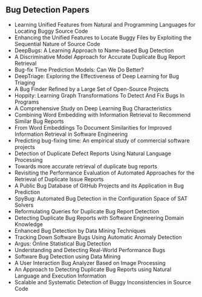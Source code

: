 <h2>Bug Detection Papers </h2>



<ul>

                             

 <li><a target="_blank" href="https://github.com/manjunath5496/Bug-Detection-Papers/blob/master/bg(1).pdf" style="text-decoration:none;">Learning Unified Features from Natural and Programming Languages for Locating Buggy Source Code</a></li>

 <li><a target="_blank" href="https://github.com/manjunath5496/Bug-Detection-Papers/blob/master/bg(2).pdf" style="text-decoration:none;">Enhancing the Unified Features to Locate Buggy Files by Exploiting the Sequential Nature of Source Code</a></li>

<li><a target="_blank" href="https://github.com/manjunath5496/Bug-Detection-Papers/blob/master/bg(3).pdf" style="text-decoration:none;">DeepBugs:
A Learning Approach to Name-based Bug Detection</a></li>
 <li><a target="_blank" href="https://github.com/manjunath5496/Bug-Detection-Papers/blob/master/bg(4).pdf" style="text-decoration:none;">A Discriminative Model Approach for Accurate Duplicate Bug Report Retrieval</a></li>                              
<li><a target="_blank" href="https://github.com/manjunath5496/Bug-Detection-Papers/blob/master/bg(5).pdf" style="text-decoration:none;">Bug-fix Time Prediction Models: Can We Do Better?</a></li>
<li><a target="_blank" href="https://github.com/manjunath5496/Bug-Detection-Papers/blob/master/bg(6).pdf" style="text-decoration:none;">DeepTriage: Exploring the Effectiveness of Deep Learning for Bug Triaging</a></li>
 <li><a target="_blank" href="https://github.com/manjunath5496/Bug-Detection-Papers/blob/master/bg(7).pdf" style="text-decoration:none;">A Bug Finder Refined by a Large Set of Open-Source Projects</a></li>

 <li><a target="_blank" href="https://github.com/manjunath5496/Bug-Detection-Papers/blob/master/bg(8).pdf" style="text-decoration:none;"> Hoppity: Learning Graph Transformations To Detect And Fix Bugs In Programs </a></li>
   <li><a target="_blank" href="https://github.com/manjunath5496/Bug-Detection-Papers/blob/master/bg(9).pdf" style="text-decoration:none;">A Comprehensive Study on Deep Learning Bug Characteristics</a></li>
  
   
 <li><a target="_blank" href="https://github.com/manjunath5496/Bug-Detection-Papers/blob/master/bg(10).pdf" style="text-decoration:none;">Combining Word Embedding with Information Retrieval to Recommend Similar Bug Reports </a></li>                              
<li><a target="_blank" href="https://github.com/manjunath5496/Bug-Detection-Papers/blob/master/bg(11).pdf" style="text-decoration:none;">From Word Embeddings To Document Similarities for Improved Information Retrieval in Software Engineering</a></li>
<li><a target="_blank" href="https://github.com/manjunath5496/Bug-Detection-Papers/blob/master/bg(12).pdf" style="text-decoration:none;">Predicting bug-fixing time: An empirical study of commercial software projects</a></li>
<li><a target="_blank" href="https://github.com/manjunath5496/Bug-Detection-Papers/blob/master/bg(13).pdf" style="text-decoration:none;">Detection of Duplicate Defect Reports Using Natural Language Processing</a></li>

<li><a target="_blank" href="https://github.com/manjunath5496/Bug-Detection-Papers/blob/master/bg(14).pdf" style="text-decoration:none;">Towards more accurate retrieval of duplicate bug reports</a></li>
                              
<li><a target="_blank" href="https://github.com/manjunath5496/Bug-Detection-Papers/blob/master/bg(15).pdf" style="text-decoration:none;">Revisiting the Performance Evaluation of
Automated Approaches for the Retrieval of Duplicate Issue Reports</a></li>

<li><a target="_blank" href="https://github.com/manjunath5496/Bug-Detection-Papers/blob/master/bg(16).pdf" style="text-decoration:none;">A Public Bug Database of GitHub Projects and its Application in Bug Prediction</a></li>


<li><a target="_blank" href="https://github.com/manjunath5496/Bug-Detection-Papers/blob/master/bg(17).pdf" style="text-decoration:none;">SpyBug: Automated Bug Detection in the
Configuration Space of SAT Solvers</a></li>   
  
<li><a target="_blank" href="https://github.com/manjunath5496/Bug-Detection-Papers/blob/master/bg(18).pdf" style="text-decoration:none;">Reformulating Queries for
Duplicate Bug Report Detection</a></li> 

  
<li><a target="_blank" href="https://github.com/manjunath5496/Bug-Detection-Papers/blob/master/bg(19).pdf" style="text-decoration:none;">Detecting Duplicate Bug Reports with Software Engineering Domain Knowledge</a></li> 

<li><a target="_blank" href="https://github.com/manjunath5496/Bug-Detection-Papers/blob/master/bg(20).pdf" style="text-decoration:none;">Enhanced Bug Detection by Data Mining Techniques</a></li>

<li><a target="_blank" href="https://github.com/manjunath5496/Bug-Detection-Papers/blob/master/bg(21).pdf" style="text-decoration:none;">Tracking Down Software Bugs
Using Automatic Anomaly Detection</a></li>
<li><a target="_blank" href="https://github.com/manjunath5496/Bug-Detection-Papers/blob/master/bg(22).pdf" style="text-decoration:none;">Argus: Online Statistical Bug Detection</a></li> 
 <li><a target="_blank" href="https://github.com/manjunath5496/Bug-Detection-Papers/blob/master/bg(23).pdf" style="text-decoration:none;">Understanding and Detecting Real-World Performance Bugs</a></li> 
 

   <li><a target="_blank" href="https://github.com/manjunath5496/Bug-Detection-Papers/blob/master/bg(24).pdf" style="text-decoration:none;">Software Bug Detection using Data Mining</a></li>
 
   <li><a target="_blank" href="https://github.com/manjunath5496/Bug-Detection-Papers/blob/master/bg(25).pdf" style="text-decoration:none;">A User Interaction Bug Analyzer Based on Image Processing</a></li>                              
 <li><a target="_blank" href="https://github.com/manjunath5496/Bug-Detection-Papers/blob/master/bg(26).pdf" style="text-decoration:none;">An Approach to Detecting Duplicate Bug Reports using Natural Language and Execution Information</a></li>
 <li><a target="_blank" href="https://github.com/manjunath5496/Bug-Detection-Papers/blob/master/bg(27).pdf" style="text-decoration:none;">Scalable and Systematic Detection of Buggy Inconsistencies in Source Code</a></li>
   








  </ul>
